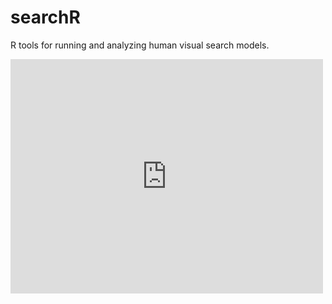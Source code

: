 # searchR
R tools for running and analyzing human visual search models.

<embed src="https://www.calenwalshe.com/talk/cosyne2020/cosyne2020.pdf" width="500" height="375" 
 type="application/pdf">
